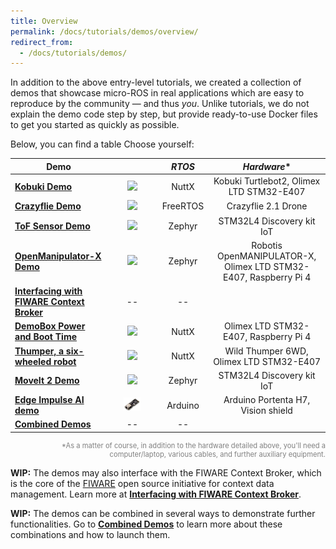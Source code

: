 ```yaml
---
title: Overview
permalink: /docs/tutorials/demos/overview/
redirect_from:
  - /docs/tutorials/demos/
---
```


In addition to the above entry-level tutorials, we created a collection of demos that showcase micro-ROS in real applications which are easy to reproduce by the community &mdash; and thus _you_.
Unlike tutorials, we do not explain the demo code step by step, but provide ready-to-use Docker files to get you started as quickly as possible.

Below, you can find a table
Choose yourself:

| Demo |  | _RTOS_ | _Hardware_* |
| --- | :-: | :-: | :-: |
| [**Kobuki Demo**](../kobuki_demo/) | <img src="kobuki.png" style="margin:auto;"/> | NuttX | Kobuki Turtlebot2, Olimex LTD STM32-E407 |
| [**Crazyflie Demo**](../crazyflie_demo/) | <img src="crazyflie.png" style="margin:auto;"/> | FreeRTOS | Crazyflie 2.1 Drone |
| [**ToF Sensor Demo**](../tof_demo/) | <img src="tof_sensor.png" style="margin:auto;"/> | Zephyr | STM32L4 Discovery kit IoT |
| [**OpenManipulator-X Demo**](../openmanipulator_demo/) | <img src="openmanipulator.png" width="70%" style="margin:auto;"/> | Zephyr | Robotis OpenMANIPULATOR-X, Olimex LTD STM32-E407, Raspberry Pi 4 |
| [**Interfacing with FIWARE Context Broker**](../fiware_demo/) | -- | -- |
| [**DemoBox Power and Boot Time**](../demobox_demo/) | <img src="olimex.png" width="35%" style="margin:auto;"/> | NuttX | Olimex LTD STM32-E407, Raspberry Pi 4 |
| [**Thumper, a six-wheeled robot**](../thumper_demo/) | <img src="thumper.png" width="45%" style="margin:auto;"/> | NuttX | Wild Thumper 6WD, Olimex LTD STM32-E407 |
| [**MoveIt 2 Demo**](../moveit2_demo/) | <img src="tof_sensor.png" style="margin:auto;"/> | Zephyr | STM32L4 Discovery kit IoT |
| [**Edge Impulse AI demo**](../edgeimpulse/) | <img src="portenta.png" width="40%" style="margin:auto;"/> | Arduino | Arduino Portenta H7, Vision shield |
| [**Combined Demos**](../combined_demos/) | -- | -- |

<div style="font-size:80%;color:gray;text-align:right;margin-bottom:1em;">*As a matter of course, in addition to the hardware detailed above, you'll need a computer/laptop, various cables, and further auxiliary equipment.</div>

**WIP:** The demos may also interface with the FIWARE Context Broker, which is the core of the [FIWARE](https://www.fiware.org/) open source initiative for context data management. Learn more at [**Interfacing with FIWARE Context Broker**](../fiware_demo/).

**WIP:** The demos can be combined in several ways to demonstrate further functionalities. Go to [**Combined Demos**](../combined_demos/) to learn more about these combinations and how to launch them.

